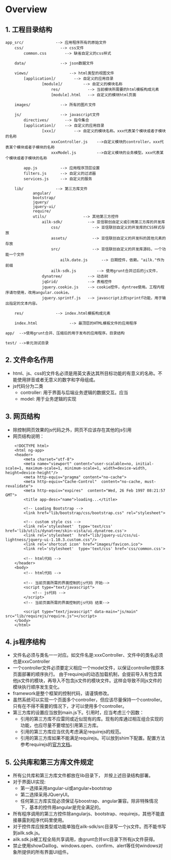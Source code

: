 Overview
===========================

## 1. 工程目录结构

```
app_src/              --> 应用程序所有的原始文件
	css/                --> css文件
		common.css        --> 缺省自定义的css样式

	data/               --> json数据文件

	views/                  --> html类型的视图文件
		[application]/        --> 自定义的应用目录
				[module]/         --> 自定义的模块名称
					res/            --> 当前模块所需要的html模板构成元素
					[module].html   --> 自定义的模块html页面

	images/             --> 所有的图片文件

	js/                 --> javascript文件
		directives/       --> 指令集合
		[application]/    --> 自定义的应用目录
				[xxx]/        --> 自定义的模块名称。xxx代表某个模块或者子模块的名称
					xxxController.js    -->自定义模块的controller。xxx代表某个模块或者子模块的名称
					xxxModel.js         -->自定义模块的业务模型。xxx代表某个模块或者子模块的名称

		app.js          --> 应用程序顶层设置
		filters.js      --> 自定义的过滤器
		services.js     --> 自定义的服务

	lib/              --> 第三方库文件
			angular/
			bootstrap/
			jquery/
			jquery-ui/
			require/
			utils/                --> 其他第三方控件
				ailk-sdk/           --> 亚信联创自定义或引用第三方库的开发库
					css/              --> 亚信联创自定义的开发库的CSS样式存放
					assets/           --> 亚信联创自定义的开发科的其他元素的存放
					src/              --> 亚信联创自定义的开发库源码，一个功能一个文件
						ailk.date.js      --> 日期控件，依赖。"ailk."作为前缀
					ailk-sdk.js         --> 使用grunt合并过后的js文件，
				dynatree/           --> 动态树
				jqGrid/             --> 表格控件
				jquery.cookie.js    --> cookie控件，dyntree使用。工程内程序请勿使用，改用angular.cookie。
				jquery.sprintf.js   --> javascript上的sprintf功能，用于输出指定的文本内容。

	res/              --> index.html模板构成元素

	index.html              --> 最顶层的HTML模板文件的应用程序

app/  -->使用grunt合并、压缩后的用于发布的应用程序。目录结构

test/ -->单元测试目录
```

## 2. 文件命名作用

- html、js、css的文件名必须是用英文表达其所目标功能的有意义的名称。不能使用拼音或者无意义的数字和字母组成。
- js代码分为二类
	- controller: 用于界面与后端业务逻辑的数据交互。应当
	- model: 用于业务逻辑的实现

## 3. 网页结构

- 除控制网页效果的js代码之外，网页不应该存在其他的js引用
- 网页结构说明：
```
	<!DOCTYPE html> 
	<html ng-app>
	<header>
		<meta charset="utf-8">
		<meta name="viewport" content="user-scalable=no, initial-scale=1, maximum-scale=1, minimum-scale=1, width=device-width, height=device-height"/>
		<meta http-equiv="pragma" content="no-cache">
		<meta http-equiv="Cache-Control"  content="no-cache, must-revalidate">
		<meta http-equiv="expires"  content="Wed, 26 Feb 1997 08:21:57 GMT">
		<title app-desc="name">loading...</title>

		<!-- Loading Bootstrap -->
		<link href="lib/bootstrap/css/bootstrap.css" rel="stylesheet">

		<!-- custom style css -->
		<link rel='stylesheet'  type='text/css' href='lib/utils/dynatree/skin-vista/ui.dynatree.css'>
		<link rel='stylesheet'  href="lib/jquery-ui/css/ui-lightness/jquery-ui-1.10.3.custom.css"/>
		<link rel='shortcut icon' href="images/favicon.ico">
		<link rel='stylesheet'  type='text/css' href='css/common.css'>
		
		<!-- html代码 -->
	</header>
	<body>
		<!-- html代码 -->
		
		<!-- 当前页面所需的界面控制的js代码 开始-->
		<script type="text/javascript">
			<!-- js代码 -->
		</script>
		<!-- 当前页面所需的界面控制的js代码 结束-->

		<script type="text/javascript" data-main="js/main" src="lib/requirejs/require.js"></script>
	</body>
	</html>
``` 

## 4. js程序结构

- 文件名必须与类名一一对应。如文件名是:xxxController、文件中的类名必须也是xxxController
- 一个controller文件必须要定义相应一个model文件，以保证controller按原本页面部署的顺序执行。
	由于requirejs的动态加载机制，会提前导入有包含其他js文件的模块，再导入不包含js文件的模块文件。这样会导致不同js文件的模块执行顺序发生变化。
- framework是整个框架的控制代码，请谨慎修改。
- 虽然系统可以实现一个页面多个controller，但应该尽量保持一个controller。只有在不得不需要的情况下，才可以使用多个controller。
- 第三方库的设置应当放到main.js下。引用时，应当考虑三个因数：
	- 引用的第三方库不应雷同或近似现有的库。现有的库通过相互组合实现的功能，也应尽量不要增加引用第三方库。
	- 引用的第三方库应当优先考虑满足requirejs的规范。
	- 引用的第三方库如果不能满足requirejs。可以放到shim下配置。配置方法参考requirejs的[官方文档](http://www.requirejs.org/docs/api.html#config-shim)。

## 5. 公共库和第三方库文件规定

- 所有公共库和第三方库文件都放在lib目录下， 并按上述目录结构部署。
- 对于界面UI实现:
	- 第一选择采用angular-ui或angular+bootstrap
	- 第二选择采用JQueryUI。
	- 任何第三方库实现必须保证与boostrap、angular兼容。除非特殊情况下，基本的控件用angular是完全满足的。
- 所有程序调用的第三方控件除angularjs、bootstrap、requirejs，其他不能直接暴露到程序代码里使用。
- 对于控件库应按类型或功能单独在ailk-sdk/src目录写一个js文件。而不能书写到ailk.sdk.js。
- ailk.sdk.js被工程全局共享调用，由grunt合并src目录下所有js文件获得。
- 禁止使用showDaillog、windows.open、confirm、alert等任何windows对象所提供的所有界面UI组件。
